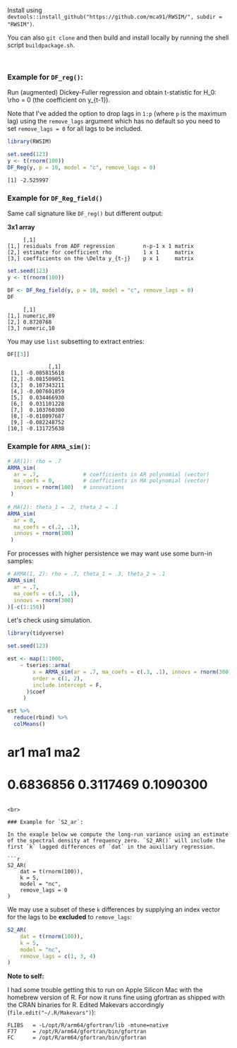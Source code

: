 Install using `devtools::install_github("https://github.com/mca91/RWSIM/", subdir = "RWSIM")`.

You can also `git clone` and then build and install locally by running the shell script `buildpackage.sh`.

<br>

### Example for `DF_reg()`:

Run (augmented) Dickey-Fuller regression and obtain t-statistic for H_0: \rho = 0 (the coefficient on y_{t-1}). 

Note that I've added the option to drop lags in `1:p` (where `p` is the maximum lag) using the `remove_lags` argument which has no default so you need to set `remove_lags = 0` for all lags to be included.

```r
library(RWSIM)

set.seed(123)
y <- t(rnorm(100))
DF_Reg(y, p = 10, model = "c", remove_lags = 0)
```

```
[1] -2.525997
```

### Example for `DF_Reg_field()`

Same call signature like `DF_reg()` but different output:

**3x1 array**

```
     [,1]      
[1,] residuals from ADF regression         n-p-1 x 1 matrix
[2,] estimate for coefficient rho          1 x 1     matrix
[3,] coefficients on the \Delta y_{t-j}    p x 1     matrix
```

```r
set.seed(123)
y <- t(rnorm(100))

DF <- DF_Reg_field(y, p = 10, model = "c", remove_lags = 0) 
DF
```

```
     [,1]      
[1,] numeric,89 
[2,] 0.8720768 
[3,] numeric,10
```

You may use `list` subsetting to extract entries:

```r
DF[[3]]
```

```
             [,1]
 [1,] -0.005815618
 [2,] -0.081509051
 [3,]  0.107343211
 [4,] -0.007601859
 [5,]  0.034466930
 [6,]  0.031101228
 [7,]  0.103760300
 [8,] -0.018097687
 [9,] -0.082248752
[10,] -0.131725638
```

### Example for `ARMA_sim()`:

```r
# AR(1): rho = .7
ARMA_sim(
  ar = .7,              # coefficients in AR polynomial (vector)
  ma_coefs = 0,         # coefficients in MA polynomial (vector)
  innovs = rnorm(100)   # innovations
 )
  
# MA(2): theta_1 = .2, theta_2 = .1
ARMA_sim(
  ar = 0,              
  ma_coefs = c(.2, .1),        
  innovs = rnorm(100)   
 )
```

For processes with higher persistence we may want use some burn-in samples:

```r
# ARMA(1, 2): rho = .7, theta_1 = .3, theta_2 = .1
ARMA_sim(
  ar = .7, 
  ma_coefs = c(.3, .1), 
  innovs = rnorm(300)
)[-c(1:150)]
```

Let's check using simulation.

```r
library(tidyverse)

set.seed(123)

est <- map(1:1000,
    ~ tseries::arma(
        x = ARMA_sim(ar = .7, ma_coefs = c(.3, .1), innovs = rnorm(300))[-c(1:150)], 
        order = c(1, 2), 
        include.intercept = F, 
      )$coef
     )

est %>% 
  reduce(rbind) %>% 
  colMeans()
```


#      ar1       ma1       ma2 
# 0.6836856 0.3117469 0.1090300  
```

<br>

### Example for `S2_ar`:

In the exaple below we compute the long-run variance using an estimate of the spectral density at frequency zero. `S2_AR()` will include the first `k` lagged differences of `dat` in the auxiliary regression.

```r
S2_AR(
    dat = t(rnorm(100)),
    k = 5,
    model = "nc",
    remove_lags = 0
)
```

We may use a subset of these `k` differences by supplying an index vector for the lags to be **excluded** to `remove_lags`:

```r
S2_AR(
    dat = t(rnorm(100)),
    k = 5,
    model = "nc",
    remove_lags = c(1, 3, 4)
)
```

**Note to self:**

I had some trouble getting this to run on Apple Silicon Mac with the homebrew version of R. For now it runs fine using gfortran as shipped with the CRAN binaries for R. Edited Makevars accordingly (`file.edit("~/.R/Makevars")`):

```
FLIBS   = -L/opt/R/arm64/gfortran/lib -mtune=native
F77     = /opt/R/arm64/gfortran/bin/gfortran
FC      = /opt/R/arm64/gfortran/bin/gfortran
```
